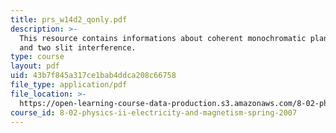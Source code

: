 ```yaml
---
title: prs_w14d2_qonly.pdf
description: >-
  This resource contains informations about coherent monochromatic plane waves
  and two slit interference.
type: course
layout: pdf
uid: 43b7f845a317ce1bab4ddca208c66758
file_type: application/pdf
file_location: >-
  https://open-learning-course-data-production.s3.amazonaws.com/8-02-physics-ii-electricity-and-magnetism-spring-2007/43b7f845a317ce1bab4ddca208c66758_prs_w14d2_qonly.pdf
course_id: 8-02-physics-ii-electricity-and-magnetism-spring-2007
---
```

